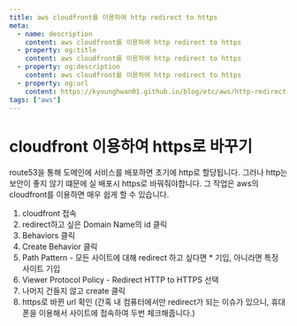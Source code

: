 ```yaml
---
title: aws cloudfront를 이용하여 http redirect to https
meta:
  - name: description
    content: aws cloudfront를 이용하여 http redirect to https
  - property: og:title
    content: aws cloudfront를 이용하여 http redirect to https
  - property: og:description
    content: aws cloudfront를 이용하여 http redirect to https
  - property: og:url
    content: https://kyounghwan01.github.io/blog/etc/aws/http-redirect-https/
tags: ["aws"]
---
```


# cloudfront 이용하여 https로 바꾸기

route53을 통해 도메인에 서비스를 배포하면 초기에 http로 할당됩니다.
그러나 http는 보안이 좋지 않기 떄문에 실 배포시 https로 바꿔줘야합니다.
그 작업은 aws의 cloudfront를 이용하면 매우 쉽게 할 수 있습니다.

1. cloudfront 접속
2. redirect하고 싶은 Domain Name의 id 클릭
3. Behaviors 클릭
4. Create Behavior 클릭
5. Path Pattern - 모든 사이트에 대해 redirect 하고 싶다면 \* 기입, 아니라면 특정 사이트 기입
6. Viewer Protocol Policy - Redirect HTTP to HTTPS 선택
7. 나머지 건들지 않고 create 클릭
8. https로 바뀐 url 확인 (간혹 내 컴퓨터에서만 redirect가 되는 이슈가 있으니, 휴대폰을 이용해서 사이트에 접속하여 두번 체크해줍니다.)

<TagLinks />

<Disqus />
